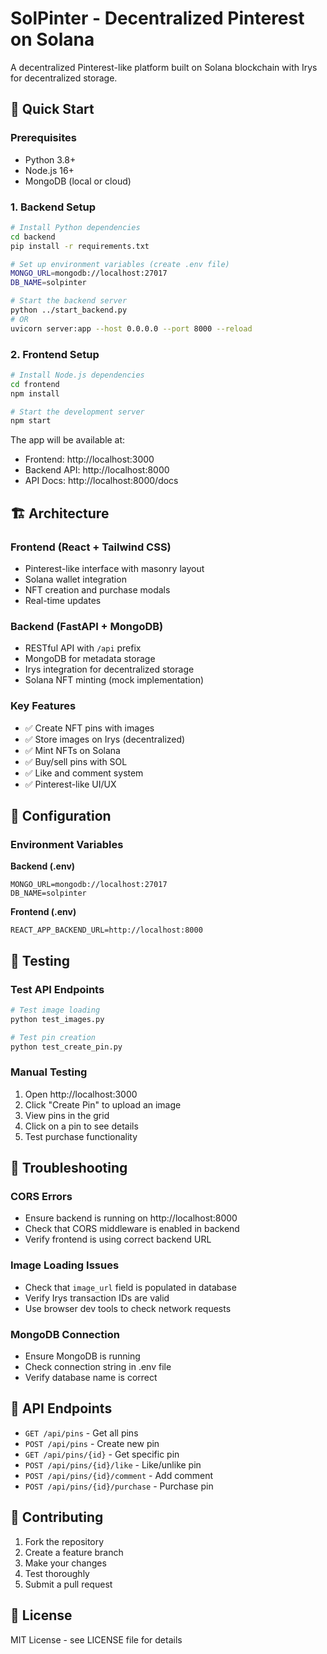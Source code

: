 # SolPinter - Decentralized Pinterest on Solana

A decentralized Pinterest-like platform built on Solana blockchain with Irys for decentralized storage.

## 🚀 Quick Start

### Prerequisites
- Python 3.8+
- Node.js 16+
- MongoDB (local or cloud)

### 1. Backend Setup

```bash
# Install Python dependencies
cd backend
pip install -r requirements.txt

# Set up environment variables (create .env file)
MONGO_URL=mongodb://localhost:27017
DB_NAME=solpinter

# Start the backend server
python ../start_backend.py
# OR
uvicorn server:app --host 0.0.0.0 --port 8000 --reload
```

### 2. Frontend Setup

```bash
# Install Node.js dependencies
cd frontend
npm install

# Start the development server
npm start
```

The app will be available at:
- Frontend: http://localhost:3000
- Backend API: http://localhost:8000
- API Docs: http://localhost:8000/docs

## 🏗️ Architecture

### Frontend (React + Tailwind CSS)
- Pinterest-like interface with masonry layout
- Solana wallet integration
- NFT creation and purchase modals
- Real-time updates

### Backend (FastAPI + MongoDB)
- RESTful API with `/api` prefix
- MongoDB for metadata storage
- Irys integration for decentralized storage
- Solana NFT minting (mock implementation)

### Key Features
- ✅ Create NFT pins with images
- ✅ Store images on Irys (decentralized)
- ✅ Mint NFTs on Solana
- ✅ Buy/sell pins with SOL
- ✅ Like and comment system
- ✅ Pinterest-like UI/UX

## 🔧 Configuration

### Environment Variables

**Backend (.env)**
```
MONGO_URL=mongodb://localhost:27017
DB_NAME=solpinter
```

**Frontend (.env)**
```
REACT_APP_BACKEND_URL=http://localhost:8000
```

## 🧪 Testing

### Test API Endpoints
```bash
# Test image loading
python test_images.py

# Test pin creation
python test_create_pin.py
```

### Manual Testing
1. Open http://localhost:3000
2. Click "Create Pin" to upload an image
3. View pins in the grid
4. Click on a pin to see details
5. Test purchase functionality

## 🐛 Troubleshooting

### CORS Errors
- Ensure backend is running on http://localhost:8000
- Check that CORS middleware is enabled in backend
- Verify frontend is using correct backend URL

### Image Loading Issues
- Check that `image_url` field is populated in database
- Verify Irys transaction IDs are valid
- Use browser dev tools to check network requests

### MongoDB Connection
- Ensure MongoDB is running
- Check connection string in .env file
- Verify database name is correct

## 📝 API Endpoints

- `GET /api/pins` - Get all pins
- `POST /api/pins` - Create new pin
- `GET /api/pins/{id}` - Get specific pin
- `POST /api/pins/{id}/like` - Like/unlike pin
- `POST /api/pins/{id}/comment` - Add comment
- `POST /api/pins/{id}/purchase` - Purchase pin

## 🤝 Contributing

1. Fork the repository
2. Create a feature branch
3. Make your changes
4. Test thoroughly
5. Submit a pull request

## 📄 License

MIT License - see LICENSE file for details
